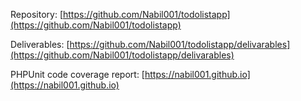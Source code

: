 Repository: [https://github.com/Nabil001/todolistapp](https://github.com/Nabil001/todolistapp)

Deliverables: [https://github.com/Nabil001/todolistapp/delivarables](https://github.com/Nabil001/todolistapp/delivarables)

PHPUnit code coverage report: [https://nabil001.github.io](https://nabil001.github.io)

